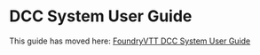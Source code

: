 # DCC System User Guide

This guide has moved here: [FoundryVTT DCC System User Guide](FoundryVTT-DCC-System-User-Guide.md)